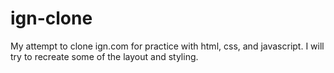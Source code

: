 # ign-clone
My attempt to clone ign.com for practice with html, css, and javascript.
I will try to recreate some of the layout and styling.
